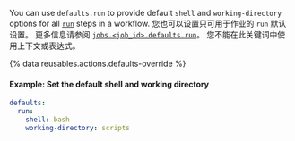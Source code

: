 You can use `defaults.run` to provide default `shell` and `working-directory` options for all [`run`](/actions/using-workflows/workflow-syntax-for-github-actions#jobsjob_idstepsrun) steps in a workflow. 您也可以设置只可用于作业的 `run` 默认设置。 更多信息请参阅 [`jobs.<job_id>.defaults.run`](/actions/using-workflows/workflow-syntax-for-github-actions#jobsjob_iddefaultsrun)。 您不能在此关键词中使用上下文或表达式。

{% data reusables.actions.defaults-override %}

#### Example: Set the default shell and working directory

```yaml
defaults:
  run:
    shell: bash
    working-directory: scripts
```
